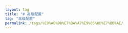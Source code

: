 ```yaml
---
layout: tag
title: "# 高级配置"
tag: "高级配置"
permalink: /tags/%E9%AB%98%E7%BA%A7%E9%85%8D%E7%BD%AE/
---
```

